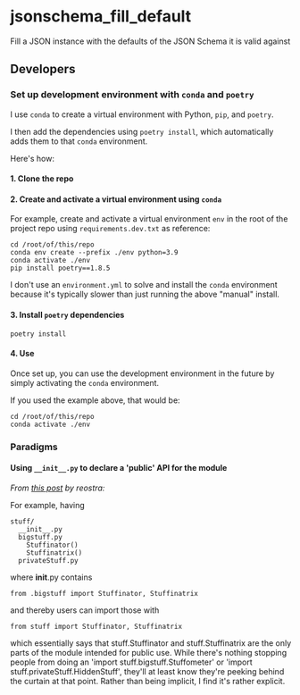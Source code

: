 # jsonschema_fill_default
Fill a JSON instance with the defaults of the JSON Schema it is valid against

## Developers

### Set up development environment with `conda` and `poetry`

I use `conda` to create a virtual environment with Python, `pip`, and `poetry`.

I then add the dependencies using `poetry install`, which automatically adds them to that `conda` environment.

Here's how:

#### 1. Clone the repo

#### 2. Create and activate a virtual environment using `conda`

For example, create and activate a virtual environment `env` in the root of the project repo using `requirements.dev.txt` as reference:
```
cd /root/of/this/repo
conda env create --prefix ./env python=3.9
conda activate ./env
pip install poetry==1.8.5
```

I don't use an `environment.yml` to solve and install the `conda` environment because it's typically slower than just running the above "manual" install.

#### 3. Install `poetry` dependencies

```
poetry install
```

#### 4. Use

Once set up, you can use the development environment in the future by simply activating the `conda` environment.

If you used the example above, that would be:

```
cd /root/of/this/repo
conda activate ./env
```


### Paradigms

#### Using `__init__.py` to declare a 'public' API for the module

_From [this post](https://www.reddit.com/r/Python/comments/1bbbwk/comment/c95cjs5/) by reostra:_

For example, having

```
stuff/
  __init__.py
  bigstuff.py
    Stuffinator()
    Stuffinatrix()
  privateStuff.py
```

where __init__.py contains

```
from .bigstuff import Stuffinator, Stuffinatrix
```

and thereby users can import those with

```
from stuff import Stuffinator, Stuffinatrix
```

which essentially says that stuff.Stuffinator and stuff.Stuffinatrix are the only parts of the module intended for public use.
While there's nothing stopping people from doing an 'import stuff.bigstuff.Stuffometer' or 'import stuff.privateStuff.HiddenStuff', they'll at least know they're peeking behind the curtain at that point.
Rather than being implicit, I find it's rather explicit.
